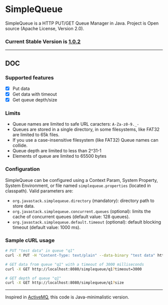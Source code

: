 # SimpleQueue

SimpleQueue is a HTTP PUT/GET Queue Manager in Java. Project is Open source (Apache License, Version 2.0).

### Current Stable Version is [1.0.2](https://maven-release.s3.amazonaws.com/release/org/javastack/simplequeue/1.0.2/simplequeue-1.0.2.war)

---

## DOC

### Supported features

  - [x] Put data
  - [x] Get data with timeout
  - [x] Get queue depth/size

### Limits

  - Queue names are limited to safe URL caracters: `A-Za-z0-9._-`
  - Queues are stored in a single directory, in some filesystems, like FAT32 are limited to 65k files.
  - If you use a case-insensitive filesystem (like FAT32) Queue names can collide.
  - Queue depth are limited to less than 2^31-1
  - Elements of queue are limited to 65500 bytes

### Configuration

SimpleQueue can be configured using a Context Param, System Property, System Environment, or file named `simplequeue.properties` (located in classpath). Valid parameters are:

  - `org.javastack.simplequeue.directory` (mandatory): directory path to store data.
  - `org.javastack.simplequeue.concurrent.queues` (optional): limits the cache of concurrent queues (default value: 128 queues).
  - `org.javastack.simplequeue.default.timeout` (optional): default blocking timeout (default value: 1000 ms).

### Sample cURL usage

```bash
# PUT "test data" in queue "q1"
curl -X PUT -H "Content-Type: text/plain" --data-binary "test data" http://localhost:8080/simplequeue/q1

# GET data from queue "q1" with a timeout of 3000 milliseconds
curl -X GET http://localhost:8080/simplequeue/q1?timeout=3000

# GET depth of queue "q1"
curl -X GET http://localhost:8080/simplequeue/q1?size
```

---
Inspired in [ActiveMQ](http://activemq.apache.org/), this code is Java-minimalistic version.
